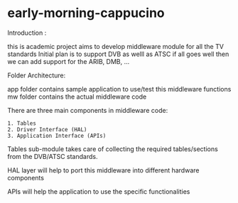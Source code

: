 # early-morning-cappucino

Introduction :

this is academic project aims to develop middleware module for all the TV standards
Initial plan is to support DVB as welll as ATSC
if all goes well then we can add support for the ARIB, DMB, ...


Folder Architecture:

app folder contains sample application to use/test this middleware functions
mw folder contains the actual middleware code

There are three main components in middleware code: 

	1. Tables 
	2. Driver Interface (HAL)
	3. Application Interface (APIs)


Tables sub-module takes care of collecting the required tables/sections from the DVB/ATSC standards.

HAL layer will help to port this middleware into different hardware components

APIs will help the application to use the specific functionalities 





